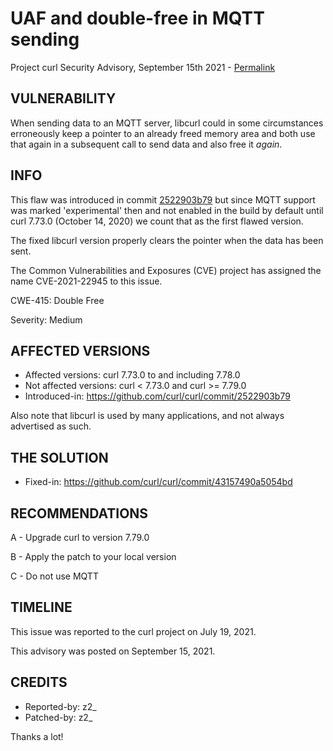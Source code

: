 UAF and double-free in MQTT sending
===================================

Project curl Security Advisory, September 15th 2021 -
[Permalink](https://curl.se/docs/CVE-2021-22945.html)

VULNERABILITY
-------------

When sending data to an MQTT server, libcurl could in some circumstances
erroneously keep a pointer to an already freed memory area and both use that
again in a subsequent call to send data and also free it *again*.

INFO
----

This flaw was introduced in commit
[2522903b79](https://github.com/curl/curl/commit/2522903b79) but since MQTT
support was marked 'experimental' then and not enabled in the build by default
until curl 7.73.0 (October 14, 2020) we count that as the first flawed
version.

The fixed libcurl version properly clears the pointer when the data has been
sent.

The Common Vulnerabilities and Exposures (CVE) project has assigned the name
CVE-2021-22945 to this issue.

CWE-415: Double Free

Severity: Medium

AFFECTED VERSIONS
-----------------

- Affected versions: curl 7.73.0 to and including 7.78.0
- Not affected versions: curl < 7.73.0 and curl >= 7.79.0
- Introduced-in: https://github.com/curl/curl/commit/2522903b79

Also note that libcurl is used by many applications, and not always advertised
as such.

THE SOLUTION
------------

- Fixed-in: https://github.com/curl/curl/commit/43157490a5054bd

RECOMMENDATIONS
--------------

 A - Upgrade curl to version 7.79.0

 B - Apply the patch to your local version
 
 C - Do not use MQTT

TIMELINE
--------

This issue was reported to the curl project on July 19, 2021.

This advisory was posted on September 15, 2021.

CREDITS
-------

- Reported-by: z2_
- Patched-by: z2_

Thanks a lot!
